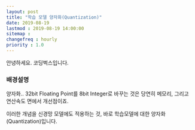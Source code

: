 ```yaml
---
layout: post
title: "학습 모델 양자화(Quantization)"
date: 2019-08-19
lastmod : 2019-08-19 14:00:00
sitemap :
changefreq : hourly
priority : 1.0
---
```


안녕하세요. 코딩벅스입니다.   



### 배경설명

양자화.. 32bit Floating Point를 8bit Integer로 바꾸는 것은 당연히 메모리, 그리고 연산속도 면에서 개선점이죠. 

이러한 개념을 신경망 모델에도 적용하는 것, 바로 학습모델에 대한 양자화(Quantization)입니다. 




